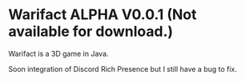 # Warifact ALPHA V0.0.1 (Not available for download.)
Warifact is a 3D game in Java.

Soon integration of Discord Rich Presence but I still have a bug to fix.
